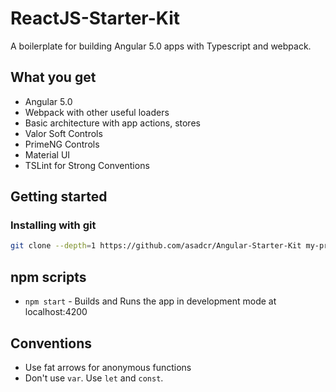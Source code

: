 # ReactJS-Starter-Kit

A boilerplate for building Angular 5.0 apps with Typescript and webpack.

## What you get

* Angular 5.0
* Webpack with other useful loaders
* Basic architecture with app actions, stores
* Valor Soft Controls
* PrimeNG Controls
* Material UI
* TSLint for Strong Conventions

## Getting started

### Installing with git

```bash
git clone --depth=1 https://github.com/asadcr/Angular-Starter-Kit my-project
```
## npm scripts

* `npm start` - Builds and Runs the app in development mode at localhost:4200

## Conventions

* Use fat arrows for anonymous functions
* Don't use `var`. Use `let` and `const`.
